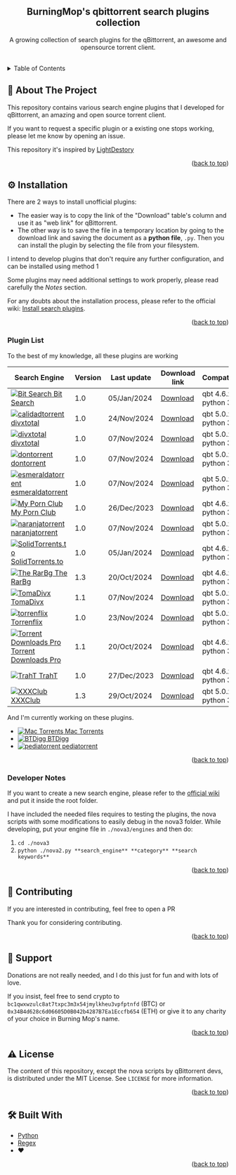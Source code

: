 <a name="readme-top"></a>
<!-- Presentation Block -->
<br />
<div align="center">
  <h2 align="center">BurningMop's qbittorrent search plugins collection</h2>
  <p align="center">
      A growing collection of search plugins for the qBittorrent, an awesome and opensource torrent client.
  </p>
  <br />
</div>

<!-- ToC -->

<details>
  <summary>Table of Contents</summary>
  <ol>
    <li>
      <a href="#book-about-the-project">📖 About The Project</a>
    </li>
    <li><a href="#installation">Installation</a></li>
    <li><a href="#plugin-list">Plugin List</a></li>
    <li><a href="#developer-notes">Developer Notes</a></li>
    <li><a href="#dizzy-contributing">💫 Contributing</a></li>
    <li><a href="#handshake-support">🤝 Support</a></li>
    <li><a href="#warning-license">⚠️ License</a></li>
    <li><a href="#hammer_and_wrench-built-with">🛠️ Built With</a></li>
  </ol>
</details>

<!-- About Block -->

## :book: About The Project

This repository contains various search engine plugins that I developed for qBittorrent, an amazing and open source torrent client.

If you want to request a specific plugin or a existing one stops working, please let me know by opening an issue.

This repository it's inspired by [LightDestory](https://github.com/LightDestory/qBittorrent-Search-Plugins)

<p align="right">(<a href="#readme-top">back to top</a>)</p>

<!-- Setup Block -->

## :gear: Installation

There are 2 ways to install unofficial plugins:

- The easier way is to copy the link of the "Download" table's column and use it as "web link" for qBittorrent.
- The other way is to save the file in a temporary location by going to the download link and saving the document as a **python file**, `.py`. Then you can install the plugin by selecting the file from your filesystem.

I intend to develop plugins that don't require any further configuration, and can be installed using method 1

Some plugins may need additional settings to work properly, please read carefully the _Notes_ section.

For any doubts about the installation process, please refer to the official wiki: [Install search plugins](https://github.com/qbittorrent/search-plugins/wiki/Install-search-plugins).

<p align="right">(<a href="#readme-top">back to top</a>)</p>

### Plugin List

 To the best of my knowledge, all these plugins are working

| Search Engine                                                                                                                                        | Version | Last update | Download link                                                                                                | Compatibility            |
|------------------------------------------------------------------------------------------------------------------------------------------------------|---------|-------------|--------------------------------------------------------------------------------------------------------------|--------------------------|
| [![Bit Search](https://www.google.com/s2/favicons?domain=bitsearch.to#.png) Bit Search](https://bitsearch.to/)                                       | 1.0     | 05/Jan/2024 | [Download](https://raw.githubusercontent.com/BurningMop/qBittorrent-Search-Plugins/main/bitsearch.py)        | qbt 4.6.x / python 3.9.x |
| [![calidadtorrent](https://www.google.com/s2/favicons?domain=calidadtorrent.com#.png) divxtotal](https://calidadtorrent.com/)                        | 1.0     | 24/Nov/2024 | [Download](https://raw.githubusercontent.com/BurningMop/qBittorrent-Search-Plugins/main/calidadtorrent.py)   | qbt 5.0.x / python 3.9.x |
| [![divxtotal](https://www.google.com/s2/favicons?domain=divxtotal.wtf#.png) divxtotal](https://divxtotal.wtf/)                                       | 1.0     | 07/Nov/2024 | [Download](https://raw.githubusercontent.com/BurningMop/qBittorrent-Search-Plugins/main/divxtotal.py)        | qbt 5.0.x / python 3.9.x |
| [![dontorrent](https://www.google.com/s2/favicons?domain=dontorrent.equipment#.png) dontorrent](https://dontorrent.equipment/)                       | 1.0     | 07/Nov/2024 | [Download](https://raw.githubusercontent.com/BurningMop/qBittorrent-Search-Plugins/main/dontorrent.py)       | qbt 5.0.x / python 3.9.x |
| [![esmeraldatorrent](https://www.google.com/s2/favicons?domain=esmeraldatorrent.com#.png) esmeraldatorrent](https://esmeraldatorrent.com/)           | 1.0     | 07/Nov/2024 | [Download](https://raw.githubusercontent.com/BurningMop/qBittorrent-Search-Plugins/main/esmeraldatorrent.py) | qbt 5.0.x / python 3.9.x |
| [![My Porn Club](https://www.google.com/s2/favicons?domain=myporn.club#.png) My Porn Club](https://myporn.club/)                                     | 1.0     | 26/Dec/2023 | [Download](https://raw.githubusercontent.com/BurningMop/qBittorrent-Search-Plugins/main/mypornclub.py)       | qbt 4.6.x / python 3.9.x |
| [![naranjatorrent](https://www.google.com/s2/favicons?domain=naranjatorrent.com#.png) naranjatorrent](https://naranjatorrent.com/)                   | 1.0     | 07/Nov/2024 | [Download](https://raw.githubusercontent.com/BurningMop/qBittorrent-Search-Plugins/main/naranjatorrent.py)   | qbt 5.0.x / python 3.9.x |
| [![SolidTorrents.to](https://www.google.com/s2/favicons?domain=solidtorrents.to#.png) SolidTorrents.to](https://solidtorrents.to/)                   | 1.0     | 05/Jan/2024 | [Download](https://raw.githubusercontent.com/BurningMop/qBittorrent-Search-Plugins/main/solidtorrents.py)    | qbt 4.6.x / python 3.9.x |
| [![The RarBg](https://www.google.com/s2/favicons?domain=therarbg.com#.png) The RarBg](https://therarbg.com/)                                         | 1.3     | 20/Oct/2024 | [Download](https://raw.githubusercontent.com/BurningMop/qBittorrent-Search-Plugins/main/therarbg.py)         | qbt 4.6.x / python 3.9.x |
| [![TomaDivx](https://www.google.com/s2/favicons?domain=tomadivx.net#.png) TomaDivx](https://tomadivx.net/)                                           | 1.1     | 07/Nov/2024 | [Download](https://raw.githubusercontent.com/BurningMop/qBittorrent-Search-Plugins/main/tomadivx.py)         | qbt 5.0.x / python 3.9.x |
| [![torrenflix](https://www.google.com/s2/favicons?domain=torrenflix.com#.png) Torrenflix](https://torrenflix.com/)                                   | 1.0     | 23/Nov/2024 | [Download](https://raw.githubusercontent.com/BurningMop/qBittorrent-Search-Plugins/main/torrenflix.py)       | qbt 5.0.x / python 3.9.x |
| [![Torrent Downloads Pro](https://www.google.com/s2/favicons?domain=torrentdownloads.pro#.png) Torrent Downloads Pro](https://torrentdownloads.pro/) | 1.1     | 20/Oct/2024 | [Download](https://raw.githubusercontent.com/BurningMop/qBittorrent-Search-Plugins/main/torrentdownloads.py) | qbt 4.6.x / python 3.9.x |
| [![TrahT](https://www.google.com/s2/favicons?domain=traht.org#.png) TrahT](https://traht.org/)                                                       | 1.0     | 27/Dec/2023 | [Download](https://raw.githubusercontent.com/BurningMop/qBittorrent-Search-Plugins/main/traht.py)            | qbt 4.6.x / python 3.9.x |
| [![XXXClub](https://www.google.com/s2/favicons?domain=xxxclub.to#.png) XXXClub](https://xxxclub.to/)                                                 | 1.3     | 29/Oct/2024 | [Download](https://raw.githubusercontent.com/BurningMop/qBittorrent-Search-Plugins/main/xxxclubto.py)        | qbt 5.0.x / python 3.9.x |

 And I'm currently working on these plugins.

* [![Mac Torrents](https://www.google.com/s2/favicons?domain=torrentmac.net#.png) Mac Torrents](https://torrentmac.net/)
* [![BTDigg](https://www.google.com/s2/favicons?domain=btdig.com#.png) BTDigg](https://btdig.com/)
* [![pediatorrent](https://www.google.com/s2/favicons?domain=pediatorrent.com#.png) pediatorrent](https://pediatorrent.com/)

<p align="right">(<a href="#readme-top">back to top</a>)</p>

### Developer Notes

If you want to create a new search engine, please refer to the [official wiki](https://github.com/qbittorrent/search-plugins/wiki/How-to-write-a-search-plugin#python-class-file-structure)
and put it inside the root folder.

I have included the needed files requires to testing the plugins, the nova scripts with some modifications to easily debug in the nova3 folder.
While developing, put your engine file in `./nova3/engines` and then do:

1. `cd ./nova3`
2. `python ./nova2.py **search_engine** **category** **search keywords**`
 
<p align="right">(<a href="#readme-top">back to top</a>)</p>

<!-- Contribute Block -->

## :dizzy: Contributing

If you are interested in contributing, feel free to open a PR

Thank you for considering contributing.

<p align="right">(<a href="#readme-top">back to top</a>)</p>

<!-- Support Block -->

## :handshake: Support

 Donations are not really needed, and I do this just for fun and with lots of love. 

 If you insist, feel free to send crypto to `bc1qwxwzulc8at7txpc3m3x54jmylkheu3vpfptnfd` (BTC) or `0x34B4d628c6d06605D0B042b4287B7Ea1Eccfb654` (ETH) or give it to any charity of your choice in Burning Mop's name.

<p align="right">(<a href="#readme-top">back to top</a>)</p>

<!-- License Block -->

## :warning: License

The content of this repository, except the nova scripts by qBittorrent devs, is distributed under the MIT License. See `LICENSE` for more information.

<p align="right">(<a href="#readme-top">back to top</a>)</p>

<!-- Built With Block -->

## :hammer_and_wrench: Built With

- [Python](https://www.python.org/)
- [Regex](https://en.wikipedia.org/wiki/Regular_expression)
- :heart:

<p align="right">(<a href="#readme-top">back to top</a>)</p>

